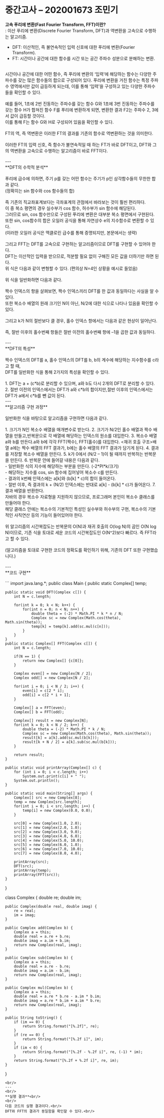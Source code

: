 중간고사 – 202001673 조민기
=============

**고속 푸리에 변환(Fast Fourier Transform, FFT)이란?**<br/>
: 이산 푸리에 변환(Discrete Fourier Transform, DFT)과 역변환을 고속으로 수행하는 알고리즘.<br/>
* DFT: 이산적인, 즉 불연속적인 입력 신호에 대한 푸리에 변환(Fourier Transform).<br/>
* FT: 시간이나 공간에 대한 함수를 시간 또는 공간 주파수 성분으로 분해하는 변환.<br/>
<br/>
시간이나 공간에 대한 어떤 함수, 즉 푸리에 변환의 ‘입력’에 해당하는 함수는 다양한 주파수를 갖는 많은 함수들의 합으로 구성되어 있다. 푸리에 변환을 거친 함수는 특정 주파수 영역에서만 값이 급등하게 되는데, 이를 통해 ‘입력’을 구성하고 있는 다양한 주파수들을 확인할 수 있다.<br/>
<br/>
예를 들어, 1초에 2번 진동하는 주파수를 갖는 함수 G와 1초에 3번 진동하는 주파수를 갖는 함수 H가 합쳐진 함수 F를 푸리에 변환하게 되면, 변환한 결과 F2는 주파수 2, 3에서 값이 급등할 것이다.<br/>
이를 통해 F는 함수 G와 H로 구성되어 있음을 확인할 수 있다.<br/>
<br/>
FT의 역, 즉 역변환은 이러한 FT의 결과를 기존의 함수로 역변환하는 것을 의미한다.<br/>
<br/>
이러한 FT의 입력 신호, 즉 함수가 불연속적일 때 하는 FT가 바로 DFT이고, DFT와 그의 역변환을 고속으로 수행하는 알고리즘이 바로 FFT이다.<br/>
<br/>
---
<br/>
**DFT의 수학적 분석**<br/>
<br/>
푸리에 급수에 의하면, 주기 p를 갖는 어떤 함수는 주기가 p인 삼각함수들의 무한한 합과 같다.<br/>
(정확히는 sin 함수와 cos 함수들의 합)<br/>
<br/>
즉 기존의 직교좌표계보다는 극좌표계의 관점에서 바라보는 것이 훨씬 편리하다.<br/>
이 중 복소 평면의 경우 실수부가 cos 함수, 허수부가 sin 함수에 해당된다.<br/>
그러므로 sin, cos 함수만으로 구성된 푸리에 변환은 대부분 복소 평면에서 구현된다.<br/>
또한 sin, cos함수의 합은 오일러 공식을 통해 자연상수 e의 지수함수로 변환할 수 있다.<br/>
(이러한 오일러 공식은 맥클로린 급수를 통해 증명되지만, 본문에서는 생략)<br/>
<br/>
그리고 FFT는 DFT를 고속으로 구현하는 알고리즘이므로 DFT를 구현할 수 있어야 한다.<br/>
DFT는 이산적인 입력을 받으므로, 적분할 필요 없이 구해진 모든 값을 더하기만 하면 된다.<br/>
위 식은 다음과 같이 변형할 수 있다. (편의상 N=4인 상황을 예시로 들었음)<br/>
<br/>
위 식을 일반화하면 다음과 같다.<br/>
<br/>
짝수 인덱스의 항을 살펴보면, 짝수 인덱스끼리 DFT를 한 값과 동일하다는 사실을 알 수 있다.<br/>
또한 복소수 배열의 원래 크기인 N이 아닌, N/2에 대한 식으로 나타나 있음을 확인할 수 있다.<br/>
<br/>
그리고 k가 N의 절반보다 클 경우, 홀수 인덱스 항에서는 다음과 같은 현상이 일어난다.<br/>
<br/>
즉, 절반 이후의 홀수번째 항들은 절반 이전의 홀수번째 항에 –1을 곱한 값과 동일하다.<br/>
<br/>
---
<br/>
**DFT의 특성**<br/>
<br/>
짝수 인덱스의 DFT를 a, 홀수 인덱스의 DFT를 b, b의 계수에 해당하는 지수함수를 c라고 할 때,<br/>
DFT를 일반화한 식을 통해 2가지의 특성을 확인할 수 있다.<br/>
<br/>
1. DFT는 a + (c*b)로 분리할 수 있으며, a와 b도 다시 2개의 DFT로 분리할 수 있다.
2. 절반 이전의 인덱스에서는 DFT가 a와 c*b의 합이지만,절반 이후의 인덱스에서는 DFT가 a에서 c*b를 뺀 값이 된다.
<br/>
---
<br/>
**알고리즘 구현 과정**<br/>
<br/>
일반화한 식을 바탕으로 알고리즘을 구현하면  다음과 같다.<br/>
<br/>
1. 크기가 N인 복소수 배열을 매개변수로 받는다.
2. 크기가 N/2인 홀수 배열과 짝수 배열을 만들고,반복문으로 각 배열에 해당하는 인덱스의 원소를 대입한다.
3. 복소수 배열 a와 b를 만든다.a와 b에 각각 FFT(짝수), FFT(홀수)를 대입한다. <재귀 호출 구조>배열 a에는 짝수 배열의 FFT 결과가, b에는 홀수 배열의 FFT 결과가 담기게 된다.
4. 결과를 저장할 복소수 배열을 만든다.
5. k가 0에서 (N/2 – 1)이 될 때까지 반복하는 반복문을 만든다.
6. 반복문 안에 들어갈 내용은 다음과 같다.<br/>- 일반화한 식의 지수에 해당하는 부분을 만든다. (-2*PI*k/크기)<br/>- 해당하는 지수를 cos, sin 함수에 집어넣어 복소수 c를 만든다.<br/>- 결과의 k번째 인덱스에는 a[k]와 (b[k] * c)의 합이 들어온다.<br/>- 절반 이후, 즉 결과의 k + (N/2) 인덱스에는 반대로 a[k] - (b[k] * c)가 들어온다.
7. 결과 배열을 반환한다.
<br/>
자바의 경우 복소수 자료형을 지원하지 않으므로, 프로그래머 본인이 복소수 클래스를 만들어야 한다.<br/>
해당 클래스 안에는 복소수의 기본적인 특성인 실수부와 허수부의 구현, 복소수의 기본적인 사칙연산 등의 기능이 들어있어야 한다.<br/>
<br/>
위 알고리즘의 시간복잡도는 반복문의 O(N)과 재귀 호출의 O(log N)의 곱인 O(N log N)이므로, 기존 식을 토대로 세운 코드의 시간복잡도인 O(N^2)보다 빠르다. 즉 FFT라고 할 수 있다.<br/>
<br/>
(알고리즘을 토대로 구현한 코드의 정확도를 확인하기 위해, 기존의 DFT 또한 구현했습니다.)<br/>
<br/>
---
<br/>
**코드 구현**<br/>
<br/>
```
import java.lang.*;
public class Main {
    public static Complex[] temp;

    public static void DFT(Complex c[]) {
        int N = c.length;

        for(int k = 0; k < N; k++) {
            for(int n = 0; n < N; n++) {
                double theta = (-2) * Math.PI * k * n / N;
                Complex sc = new Complex(Math.cos(theta), Math.sin(theta));
                temp[k] = temp[k].add(sc.mul(c[n]));
            }
        }
    }
    public static Complex[] FFT(Complex c[]) {
        int N = c.length;

        if(N == 1) {
            return new Complex[] {c[0]};
        }

        Complex even[] = new Complex[N / 2];
        Complex odd[] = new Complex[N / 2];

        for(int i = 0; i < N / 2; i++) {
            even[i] = c[2 * i];
            odd[i] = c[2 * i + 1];
        }

        Complex[] a = FFT(even);
        Complex[] b = FFT(odd);

        Complex[] result = new Complex[N];
        for(int k = 0; k < N / 2; k++) {
            double theta = (-2) * Math.PI * k / N;
            Complex sc = new Complex(Math.cos(theta), Math.sin(theta));
            result[k] = a[k].add(sc.mul(b[k]));
            result[k + N / 2] = a[k].sub(sc.mul(b[k]));
        }

        return result;
    }

    public static void printArray(Complex[] c) {
        for (int i = 0; i < c.length; i++)
            System.out.print(c[i] + " ");
        System.out.println();
    }

    public static void main(String[] args) {
        Complex[] src = new Complex[8];
        temp = new Complex[src.length];
        for(int i = 0; i < src.length; i++) {
            temp[i] = new Complex(0.0, 0.0);
        }

        src[0] = new Complex(1.0, 2.0);
        src[1] = new Complex(2.0, 1.0);
        src[2] = new Complex(3.0, 9.0);
        src[3] = new Complex(4.0, 6.0);
        src[4] = new Complex(5.0, 10.0);
        src[5] = new Complex(6.0, 1.0);
        src[6] = new Complex(7.0, 10.0);
        src[7] = new Complex(8.0, 4.0);

        printArray(src);
        DFT(src);
        printArray(temp);
        printArray(FFT(src));
    }
}

class Complex {
    double re;
    double im;
    
    public Complex(double real, double imag) {
        re = real;
        im = imag;
    }

    public Complex add(Complex b) {
        Complex a = this;
        double real = a.re + b.re;
        double imag = a.im + b.im;
        return new Complex(real, imag);
    }

    public Complex sub(Complex b) {
        Complex a = this;
        double real = a.re - b.re;
        double imag = a.im - b.im;
        return new Complex(real, imag);
    }

    public Complex mul(Complex b) {
        Complex a = this;
        double real = a.re * b.re - a.im * b.im;
        double imag = a.re * b.im + a.im * b.re;
        return new Complex(real, imag);
    }

    public String toString() {
        if (im == 0) {
            return String.format("[%.2f]", re);
        }
        if (re == 0) {
            return String.format("[%.2f i]", im);
        }
        if (im < 0) {
            return String.format("[%.2f - %.2f i]", re, (-1) * im);
        }
        return String.format("[%.2f + %.2f i]", re, im);
    }
}
```
<br/>
---
<br/>
**실행 결과**<br/>
<br/>
다음 코드의 실행 결과이다.<br/>
DFT와 FFT의 결과가 동일함을 확인할 수 있다.<br/>
